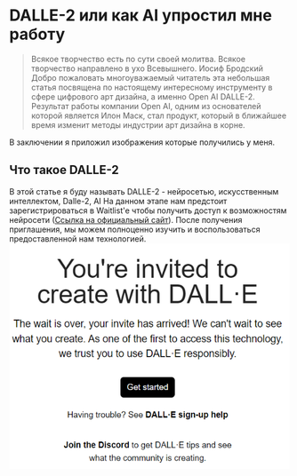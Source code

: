 # DALLE-2 или как AI упростил мне работу
> Всякое творчество есть по сути своей молитва. Всякое творчество направлено в ухо Всевышнего.
Иосиф Бродский
Добро пожаловать многоуважаемый читатель эта небольшая статья посвящена по настоящему интересному инструменту в сфере цифрового арт дизайна, а именно Open AI DALLE-2. Результат работы компании Open AI, одним из основателей которой является Илон Маск, стал продукт, который в ближайшее время изменит методы индустрии арт дизайна в корне.

В заключении я приложил изображения которые получились у меня.

## Что такое DALLE-2
В этой статье я буду называть DALLE-2 - нейросетью, искусственным интеллектом, Dalle-2, AI
На данном этапе нам предстоит зарегистрироваться в Waitlist'e чтобы получить доступ к возможностям нейросети \([Ссылка на официальный сайт](https://openai.com/dall-e-2/)\). После получения приглашения, мы можем полноценно изучить и воспользоваться предоставленной нам технологией.
![](1img.png)